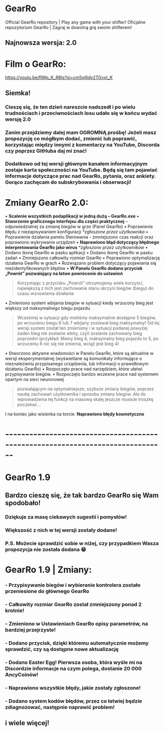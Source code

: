 # GearRo
Official GearRo repository | Play any game with your shifter! Oficjalne repozytorium GearRo | Zagraj w dowolną grę swoim shifterem!

## Najnowsza wersja: 2.0

# Film o GearRo:
https://youtu.be/fIWp_K_R6ts?si=cm5xj6dv2TGvxt_K

## Siemka!
### Cieszę się, że ten dzień nareszcie nadszedł i po wielu trudnościach i przeciwnościach losu udało się w końcu wydać wersję 2.0

### Zanim przejdziemy dalej mam OGROMNĄ prośbę! Jeżeli masz propozycję co mógłbym dodać, zmienić lub poprawić, korzystając między innymi z komentarzy na YouTube, Discorda czy poprzez GitHuba daj mi znać!

### Dodatkowo od tej wersji głównym kanałem informacyjnym zostaje karta społeczności na YouTube. Będą się tam pojawiać informacje dotyczące prac nad GearRo, pytania, oraz ankiety. Gorąco zachęcam do subskrybowania i obserwacji!

# Zmiany GearRo 2.0:

•	**Scalenie wszystkich podaplikacji w jedną dużą – GearRo.exe**
•	**Stworzenie graficznego interfejsu dla części praktycznej** – odpowiedzialnej za zmianę biegów w grze (Panel GearRo) 
•	Poprawienie błędu z niezapisywaniem konfiguracji _*zgłoszone przez użytkownika_
•	Poprawienie działania panelu Sterowania - zmniejszono czas reakcji oraz poprawiono wykrywanie urządzeń
•	**Naprawiono błąd dotyczący błędnego interpretowania GearRo jako wirus** _*zgłoszone przez użytkowników_
•	Dodano ikonę GearRo w pasku aplikacji
•	Dodano ikonę GearRo w pasku zadań
•	Zmniejszono całkowity rozmiar GearRo
•	Poprawiono optymalizację działania GearRo w grach
•	Rozwiązano problem dotyczący pojawiania się niezidentyfikowanych błędów
•	**W Panelu GearRo dodano przycisk „Powrót” pozwalający na łatwe powrócenie do ustawień**

> Korzystając z przycisku „Powrót” otrzymujemy wiele korzyści, największą z nich jest zachowanie stanu skrzyni biegów (biegu) do czasu wznowienia działania

•	Zmieniono system wbijania biegów w sytuacji kiedy wrzucony bieg jest większy od maksymalnego biegu pojazdu 

> Wcześniej w sytuacji gdy mieliśmy maksymalnie dostępne 5 biegów, po wrzuceniu biegu 6 lub 7 wbijany zostawał bieg maksymalny! Od tej wersji system został ten zmieniony i w sytuacji podanej powyżej żaden bieg nie zostanie wbity, czyli zostanie zachowany bieg poprzedni (przykład: Mamy bieg 4, maksymalny bieg pojazdu to 5, po wrzuceniu 6 nic się nie zmienia, wciąż jest bieg 4)

•	Stworzono aktywne wiadomości w Panelu GearRo, które są aktualnie w wersji eksperymentalnej (wyświetlane są komunikaty informujące o nieznalezieniu przypisanego urządzenia, lub informacji o prawidłowym działaniu GearRo)
•	Rozpoczęto prace nad narzędziem, które ułatwi przypisywanie biegów.
•	Rozpoczęto bardzo wczesne prace nad systemem opartym na sieci neuronowej

> pozwalającym na optymalniejsze, szybsze zmiany biegów, poprzez naukę zachowań użytkownika i sposobu zmiany biegów. Ale do wprowadzenia tej funkcji na masową skalę jeszcze musicie troszkę poczekać…

I na koniec jako wisienka na torcie: 
**Naprawiono błędy kosmetyczne**


# ------------------------------------------------------------------------------

# GearRo 1.9

## Bardzo cieszę się, że tak bardzo GearRo się Wam spodobało!
### Dziękuje za masę ciekawych sugestii i pomysłów!
### Większość z nich w tej wersji zostały dodane!
### P.S. Możecie sprawdzić sobie w niżej, czy przypadkiem Wasza propozycja nie została dodana 😁

# GearRo 1.9 | Zmiany:

### - Przypisywanie biegów i wybieranie kontrolera zostało przeniesione do głównego GearRo
### - Całkowity rozmiar GearRo został zmniejszony **ponad 2 krotnie!**
### - Zmieniono w Ustawieniach GearRo opisy parametrów, na bardziej przejrzyste!
### - Dodano przycisk, dzięki któremu automatycznie możemy sprawdzić, czy są dostępne nowe aktualizację
### - Dodano Easter Egg! Pierwsza osoba, która wyśle mi na Discordzie informacje na czym polega, dostanie 20 000 AncyCoinów!
### - Naprawiono wszystkie błędy, jakie zostały zgłoszone!
### - Dodano system kodów błędów, przez co łatwiej będzie zdiagnozować, następnie naprawić problem!
## i wiele więcej!

